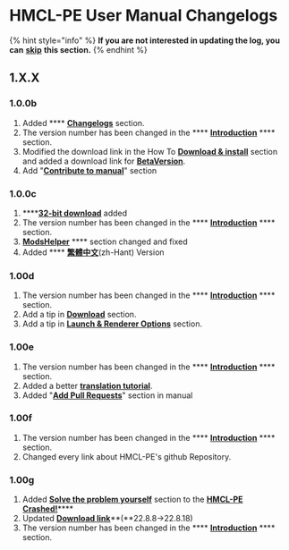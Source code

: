 # HMCL-PE User Manual Changelogs

{% hint style="info" %}
**If you are not interested in updating the log, you can** [**skip**](../how-to-download-and-install/download.md) **this section.**
{% endhint %}

## 1.X.X

### 1.0.0b

1. Added **** [**Changelogs**](hmcl-pe-user-manual-changelogs.md) section.
2. The version number has been changed in the **** [**Introduction**](broken-reference) **** section.
3. Modified the download link in the How To [**Download & install**](../how-to-download-and-install/download.md) section and added a download link for [**BetaVersion**](../how-to-download-and-install/download.md#beta-version-provided-by-legacygamerhd).
4. Add "[**Contribute to manual**](contribute-to-manual.md)" section

### 1.0.0c

1. ****[**32-bit download**](../how-to-download-and-install/download.md#beta-versionb-32-bit) added
2. The version number has been changed in the **** [**Introduction**](broken-reference) **** section.
3. [**ModsHelper**](broken-reference) **** section changed and fixed
4. Added **** [**繁體中文**](https://mc-shengxia.gitbook.io/hmclpe-user-manual-zhhant/)(zh-Hant) Version

### 1.00d

1. The version number has been changed in the **** [**Introduction**](broken-reference) **** section.
2. Add a tip in [**Download**](../how-to-download-and-install/download.md) section.
3. Add a tip in [**Launch & Renderer Options**](../basic-settings/global-game-settings/launch-and-renderer-options.md) section.

### 1.00e

1. The version number has been changed in the **** [**Introduction**](broken-reference) **** section.
2. Added a better [**translation tutorial**](contribute-to-manual.md#being-a-translator).
3. Added "[**Add Pull Requests**](../asking-questions-by-third-party-software/github/add-pull-requests-wip.md)" section in manual

### 1.00f

1. The version number has been changed in the **** [**Introduction**](broken-reference) **** section.
2. Changed every link about HMCL-PE's github Repository.

### 1.00g

1. Added [**Solve the problem yourself**](../time-to-play/asking-for-help/hmcl-pe-crashed-wip/solve-the-problem-yourself-wip.md) section to the [**HMCL-PE Crashed!**](../time-to-play/asking-for-help/hmcl-pe-crashed-wip/)****
2. Updated [**Download link**](https://github.com/Tungstend/HMCL-PE/releases/tag/22.8.18)**(**22.8.8→22.8.18)
3. The version number has been changed in the **** [**Introduction**](broken-reference) **** section.



